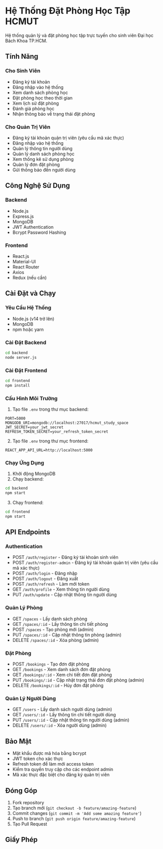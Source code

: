# Hệ Thống Đặt Phòng Học Tập HCMUT

Hệ thống quản lý và đặt phòng học tập trực tuyến cho sinh viên Đại học Bách Khoa TP.HCM.

## Tính Năng

### Cho Sinh Viên
- Đăng ký tài khoản
- Đăng nhập vào hệ thống
- Xem danh sách phòng học
- Đặt phòng học theo thời gian
- Xem lịch sử đặt phòng
- Đánh giá phòng học
- Nhận thông báo về trạng thái đặt phòng

### Cho Quản Trị Viên
- Đăng ký tài khoản quản trị viên (yêu cầu mã xác thực)
- Đăng nhập vào hệ thống
- Quản lý thông tin người dùng
- Quản lý danh sách phòng học
- Xem thống kê sử dụng phòng
- Quản lý đơn đặt phòng
- Gửi thông báo đến người dùng

## Công Nghệ Sử Dụng

### Backend
- Node.js
- Express.js
- MongoDB
- JWT Authentication
- Bcrypt Password Hashing

### Frontend
- React.js
- Material-UI
- React Router
- Axios
- Redux (nếu cần)

## Cài Đặt và Chạy

### Yêu Cầu Hệ Thống
- Node.js (v14 trở lên)
- MongoDB
- npm hoặc yarn

### Cài Đặt Backend
```bash
cd backend
node server.js
```

### Cài Đặt Frontend
```bash
cd frontend
npm install
```

### Cấu Hình Môi Trường
1. Tạo file `.env` trong thư mục backend:
```
PORT=5000
MONGODB_URI=mongodb://localhost:27017/hcmut_study_space
JWT_SECRET=your_jwt_secret
REFRESH_TOKEN_SECRET=your_refresh_token_secret
```

2. Tạo file `.env` trong thư mục frontend:
```
REACT_APP_API_URL=http://localhost:5000
```

### Chạy Ứng Dụng
1. Khởi động MongoDB
2. Chạy backend:
```bash
cd backend
npm start
```
3. Chạy frontend:
```bash
cd frontend
npm start
```

## API Endpoints

### Authentication
- POST `/auth/register` - Đăng ký tài khoản sinh viên
- POST `/auth/register-admin` - Đăng ký tài khoản quản trị viên (yêu cầu mã xác thực)
- POST `/auth/login` - Đăng nhập
- POST `/auth/logout` - Đăng xuất
- POST `/auth/refresh` - Làm mới token
- GET `/auth/profile` - Xem thông tin người dùng
- PUT `/auth/update` - Cập nhật thông tin người dùng

### Quản Lý Phòng
- GET `/spaces` - Lấy danh sách phòng
- GET `/spaces/:id` - Lấy thông tin chi tiết phòng
- POST `/spaces` - Tạo phòng mới (admin)
- PUT `/spaces/:id` - Cập nhật thông tin phòng (admin)
- DELETE `/spaces/:id` - Xóa phòng (admin)

### Đặt Phòng
- POST `/bookings` - Tạo đơn đặt phòng
- GET `/bookings` - Xem danh sách đơn đặt phòng
- GET `/bookings/:id` - Xem chi tiết đơn đặt phòng
- PUT `/bookings/:id` - Cập nhật trạng thái đơn đặt phòng (admin)
- DELETE `/bookings/:id` - Hủy đơn đặt phòng

### Quản Lý Người Dùng
- GET `/users` - Lấy danh sách người dùng (admin)
- GET `/users/:id` - Lấy thông tin chi tiết người dùng
- PUT `/users/:id` - Cập nhật thông tin người dùng (admin)
- DELETE `/users/:id` - Xóa người dùng (admin)

## Bảo Mật
- Mật khẩu được mã hóa bằng bcrypt
- JWT token cho xác thực
- Refresh token để làm mới access token
- Kiểm tra quyền truy cập cho các endpoint admin
- Mã xác thực đặc biệt cho đăng ký quản trị viên

## Đóng Góp
1. Fork repository
2. Tạo branch mới (`git checkout -b feature/amazing-feature`)
3. Commit changes (`git commit -m 'Add some amazing feature'`)
4. Push to branch (`git push origin feature/amazing-feature`)
5. Tạo Pull Request

## Giấy Phép
